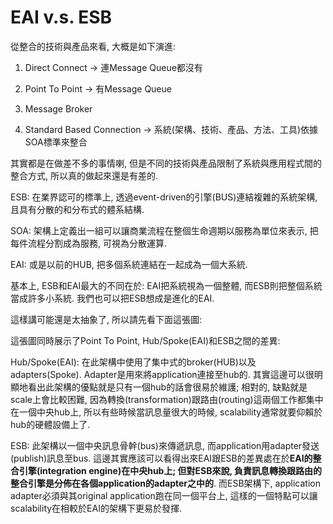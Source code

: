 # EAI v.s. ESB

從整合的技術與產品來看, 大概是如下演進:

1. Direct Connect -&gt; 連Message Queue都沒有

2. Point To Point -&gt; 有Message Queue

3. Message Broker

4. Standard Based Connection -&gt; 系統\(架構、技術、產品、方法、工具\)依據SOA標準來整合

其實都是在做差不多的事情喇, 但是不同的技術與產品限制了系統與應用程式間的整合方式, 所以真的做起來還是有差的.

ESB: 在業界認可的標準上, 透過event-driven的引擎\(BUS\)連結複雜的系統架構, 且具有分散的和分布式的體系結構.

SOA: 架構上定義出一組可以讓商業流程在整個生命週期以服務為單位來表示, 把每件流程分割成為服務, 可視為分散運算.

EAI: 或是以前的HUB, 把多個系統連結在一起成為一個大系統.

基本上, ESB和EAI最大的不同在於: EAI把系統視為一個整體, 而ESB則把整個系統當成許多小系統. 我們也可以把ESB想成是進化的EAI.

這樣講可能還是太抽象了, 所以請先看下面這張圖:

這張圖同時展示了Point To Point, Hub/Spoke\(EAI\)和ESB之間的差異:

Hub/Spoke\(EAI\): 在此架構中使用了集中式的broker\(HUB\)以及adapters\(Spoke\). Adapter是用來將application連接至hub的. 其實這邊可以很明顯地看出此架構的優點就是只有一個hub的話會很易於維護; 相對的, 缺點就是scale上會比較困難, 因為轉換\(transformation\)跟路由\(routing\)這兩個工作都集中在一個中央hub上, 所以有些時候當訊息量很大的時候, scalability通常就要仰賴於hub的硬體設備上了.

ESB: 此架構以一個中央訊息骨幹\(bus\)來傳遞訊息, 而application用adapter發送\(publish\)訊息至bus. 這邊其實應該可以看得出來EAI跟ESB的差異處在於**EAI的整合引擎\(integration engine\)在中央hub上; 但對ESB來說, 負責訊息轉換跟路由的整合引擎是分佈在各個application的adapter之中的**. 而ESB架構下, application adapter必須與其original application跑在同一個平台上, 這樣的一個特點可以讓scalability在相較於EAI的架構下更易於發揮.

